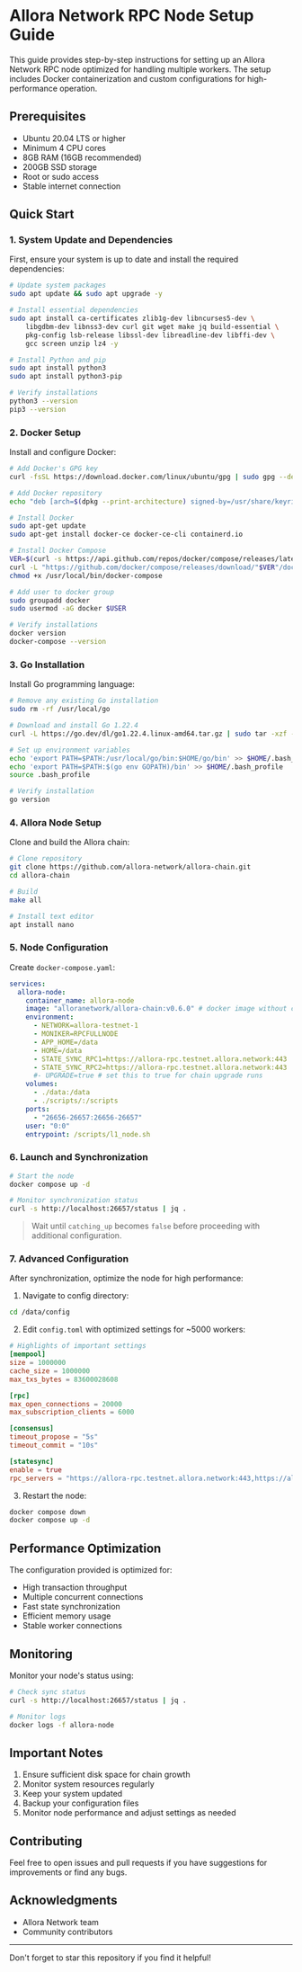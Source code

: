 # Allora Network RPC Node Setup Guide

This guide provides step-by-step instructions for setting up an Allora Network RPC node optimized for handling multiple workers. The setup includes Docker containerization and custom configurations for high-performance operation.

## Prerequisites

- Ubuntu 20.04 LTS or higher
- Minimum 4 CPU cores
- 8GB RAM (16GB recommended)
- 200GB SSD storage
- Root or sudo access
- Stable internet connection

## Quick Start

### 1. System Update and Dependencies

First, ensure your system is up to date and install the required dependencies:

```bash
# Update system packages
sudo apt update && sudo apt upgrade -y

# Install essential dependencies
sudo apt install ca-certificates zlib1g-dev libncurses5-dev \
    libgdbm-dev libnss3-dev curl git wget make jq build-essential \
    pkg-config lsb-release libssl-dev libreadline-dev libffi-dev \
    gcc screen unzip lz4 -y

# Install Python and pip
sudo apt install python3
sudo apt install python3-pip

# Verify installations
python3 --version
pip3 --version
```

### 2. Docker Setup

Install and configure Docker:

```bash
# Add Docker's GPG key
curl -fsSL https://download.docker.com/linux/ubuntu/gpg | sudo gpg --dearmor -o /usr/share/keyrings/docker-archive-keyring.gpg

# Add Docker repository
echo "deb [arch=$(dpkg --print-architecture) signed-by=/usr/share/keyrings/docker-archive-keyring.gpg] https://download.docker.com/linux/ubuntu $(lsb_release -cs) stable" | sudo tee /etc/apt/sources.list.d/docker.list > /dev/null

# Install Docker
sudo apt-get update
sudo apt-get install docker-ce docker-ce-cli containerd.io

# Install Docker Compose
VER=$(curl -s https://api.github.com/repos/docker/compose/releases/latest | grep tag_name | cut -d '"' -f 4)
curl -L "https://github.com/docker/compose/releases/download/"$VER"/docker-compose-$(uname -s)-$(uname -m)" -o /usr/local/bin/docker-compose
chmod +x /usr/local/bin/docker-compose

# Add user to docker group
sudo groupadd docker
sudo usermod -aG docker $USER

# Verify installations
docker version
docker-compose --version
```

### 3. Go Installation

Install Go programming language:

```bash
# Remove any existing Go installation
sudo rm -rf /usr/local/go

# Download and install Go 1.22.4
curl -L https://go.dev/dl/go1.22.4.linux-amd64.tar.gz | sudo tar -xzf - -C /usr/local

# Set up environment variables
echo 'export PATH=$PATH:/usr/local/go/bin:$HOME/go/bin' >> $HOME/.bash_profile
echo 'export PATH=$PATH:$(go env GOPATH)/bin' >> $HOME/.bash_profile
source .bash_profile

# Verify installation
go version
```

### 4. Allora Node Setup

Clone and build the Allora chain:

```bash
# Clone repository
git clone https://github.com/allora-network/allora-chain.git
cd allora-chain

# Build
make all

# Install text editor
apt install nano
```

### 5. Node Configuration

Create `docker-compose.yaml`:

```yaml
services:
  allora-node:
    container_name: allora-node
    image: "alloranetwork/allora-chain:v0.6.0" # docker image without cosmovisor. use vx.x.x-upgrader for upgrade image
    environment:
      - NETWORK=allora-testnet-1
      - MONIKER=RPCFULLNODE
      - APP_HOME=/data
      - HOME=/data
      - STATE_SYNC_RPC1=https://allora-rpc.testnet.allora.network:443
      - STATE_SYNC_RPC2=https://allora-rpc.testnet.allora.network:443
      #- UPGRADE=true # set this to true for chain upgrade runs
    volumes:
      - ./data:/data
      - ./scripts/:/scripts
    ports:
      - "26656-26657:26656-26657"
    user: "0:0"
    entrypoint: /scripts/l1_node.sh

```

### 6. Launch and Synchronization

```bash
# Start the node
docker compose up -d

# Monitor synchronization status
curl -s http://localhost:26657/status | jq .
```

> Wait until `catching_up` becomes `false` before proceeding with additional configuration.

### 7. Advanced Configuration

After synchronization, optimize the node for high performance:

1. Navigate to config directory:
```bash
cd /data/config
```

2. Edit `config.toml` with optimized settings for ~5000 workers:

```toml
# Highlights of important settings
[mempool]
size = 1000000
cache_size = 1000000
max_txs_bytes = 83600028608

[rpc]
max_open_connections = 20000
max_subscription_clients = 6000

[consensus]
timeout_propose = "5s"
timeout_commit = "10s"

[statesync]
enable = true
rpc_servers = "https://allora-rpc.testnet.allora.network:443,https://allora-rpc.testnet.allora.network:443"
```

3. Restart the node:
```bash
docker compose down
docker compose up -d
```

## Performance Optimization

The configuration provided is optimized for:
- High transaction throughput
- Multiple concurrent connections
- Fast state synchronization
- Efficient memory usage
- Stable worker connections

## Monitoring

Monitor your node's status using:
```bash
# Check sync status
curl -s http://localhost:26657/status | jq .

# Monitor logs
docker logs -f allora-node
```

## Important Notes

1. Ensure sufficient disk space for chain growth
2. Monitor system resources regularly
3. Keep your system updated
4. Backup your configuration files
5. Monitor node performance and adjust settings as needed

## Contributing

Feel free to open issues and pull requests if you have suggestions for improvements or find any bugs.


## Acknowledgments

- Allora Network team
- Community contributors

---
Don't forget to star this repository if you find it helpful!
